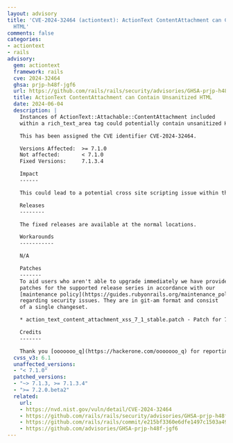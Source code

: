 ```yaml
---
layout: advisory
title: 'CVE-2024-32464 (actiontext): ActionText ContentAttachment can Contain Unsanitized
  HTML'
comments: false
categories:
- actiontext
- rails
advisory:
  gem: actiontext
  framework: rails
  cve: 2024-32464
  ghsa: prjp-h48f-jgf6
  url: https://github.com/rails/rails/security/advisories/GHSA-prjp-h48f-jgf6
  title: ActionText ContentAttachment can Contain Unsanitized HTML
  date: 2024-06-04
  description: |
    Instances of ActionText::Attachable::ContentAttachment included
    within a rich_text_area tag could potentially contain unsanitized HTML.

    This has been assigned the CVE identifier CVE-2024-32464.

    Versions Affected:  >= 7.1.0
    Not affected:       < 7.1.0
    Fixed Versions:     7.1.3.4

    Impact
    ------

    This could lead to a potential cross site scripting issue within the Trix editor.

    Releases
    --------

    The fixed releases are available at the normal locations.

    Workarounds
    -----------

    N/A

    Patches
    -------
    To aid users who aren't able to upgrade immediately we have provided
    patches for the supported release series in accordance with our
    [maintenance policy](https://guides.rubyonrails.org/maintenance_policy.html#security-issues)
    regarding security issues. They are in git-am format and consist
    of a single changeset.

    * action_text_content_attachment_xss_7_1_stable.patch - Patch for 7.1 series

    Credits
    -------

    Thank you [ooooooo_q](https://hackerone.com/ooooooo_q) for reporting this!
  cvss_v3: 6.1
  unaffected_versions:
  - "< 7.1.0"
  patched_versions:
  - "~> 7.1.3, >= 7.1.3.4"
  - ">= 7.2.0.beta2"
  related:
    url:
    - https://nvd.nist.gov/vuln/detail/CVE-2024-32464
    - https://github.com/rails/rails/security/advisories/GHSA-prjp-h48f-jgf6
    - https://github.com/rails/rails/commit/e215bf3360e6dfe1497c1503a495e384ed6b0995
    - https://github.com/advisories/GHSA-prjp-h48f-jgf6
---
```


